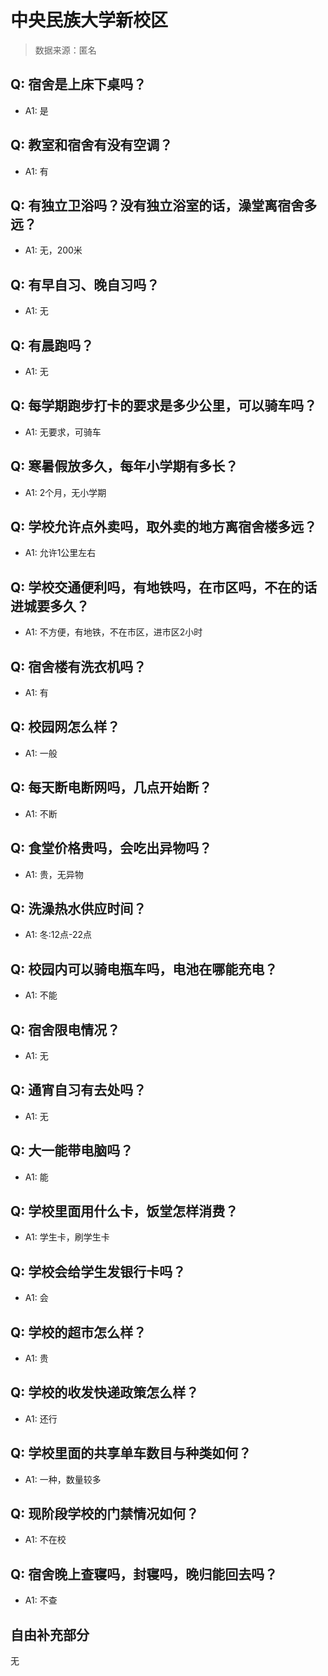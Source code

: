 # 中央民族大学新校区

> 数据来源：匿名

## Q: 宿舍是上床下桌吗？

- A1: 是

## Q: 教室和宿舍有没有空调？

- A1: 有

## Q: 有独立卫浴吗？没有独立浴室的话，澡堂离宿舍多远？

- A1: 无，200米

## Q: 有早自习、晚自习吗？

- A1: 无

## Q: 有晨跑吗？

- A1: 无

## Q: 每学期跑步打卡的要求是多少公里，可以骑车吗？

- A1: 无要求，可骑车

## Q: 寒暑假放多久，每年小学期有多长？

- A1: 2个月，无小学期

## Q: 学校允许点外卖吗，取外卖的地方离宿舍楼多远？

- A1: 允许1公里左右

## Q: 学校交通便利吗，有地铁吗，在市区吗，不在的话进城要多久？

- A1: 不方便，有地铁，不在市区，进市区2小时

## Q: 宿舍楼有洗衣机吗？

- A1: 有

## Q: 校园网怎么样？

- A1: 一般

## Q: 每天断电断网吗，几点开始断？

- A1: 不断

## Q: 食堂价格贵吗，会吃出异物吗？

- A1: 贵，无异物

## Q: 洗澡热水供应时间？

- A1: 冬:12点-22点

## Q: 校园内可以骑电瓶车吗，电池在哪能充电？

- A1: 不能

## Q: 宿舍限电情况？

- A1: 无

## Q: 通宵自习有去处吗？

- A1: 无

## Q: 大一能带电脑吗？

- A1: 能

## Q: 学校里面用什么卡，饭堂怎样消费？

- A1: 学生卡，刷学生卡

## Q: 学校会给学生发银行卡吗？

- A1: 会

## Q: 学校的超市怎么样？

- A1: 贵

## Q: 学校的收发快递政策怎么样？

- A1: 还行

## Q: 学校里面的共享单车数目与种类如何？

- A1: 一种，数量较多

## Q: 现阶段学校的门禁情况如何？

- A1: 不在校

## Q: 宿舍晚上查寝吗，封寝吗，晚归能回去吗？

- A1: 不查

## 自由补充部分

无